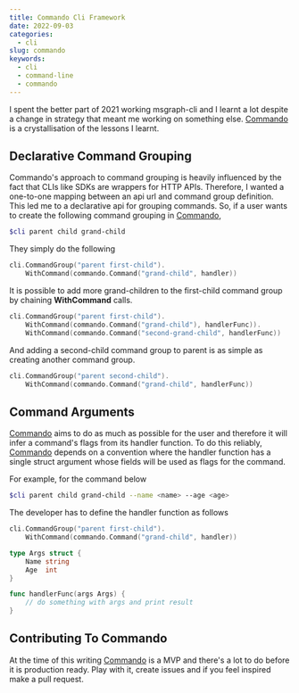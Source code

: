 ```yaml
---
title: Commando Cli Framework 
date: 2022-09-03
categories:
  - cli
slug: commando 
keywords:
  - cli
  - command-line
  - commando
---
```


I spent the better part of 2021 working msgraph-cli and I learnt a lot despite  a change in strategy that meant me working on something else. [Commando](https://github.com/GAndanje/commando) is a crystallisation of the lessons I learnt. 


## Declarative Command Grouping

Commando's approach to command grouping is heavily influenced by the fact that CLIs like SDKs are wrappers for HTTP APIs. Therefore, I wanted a one-to-one mapping between an api url and command group definition. This led me to a declarative api for grouping commands. So, if a user wants to create the following command grouping in [Commando](https://github.com/GAndanje/commando),

```sh
$cli parent child grand-child
```

They simply do the following

```go
cli.CommandGroup("parent first-child").
    WithCommand(commando.Command("grand-child", handler))
```

It is possible to add more grand-children to the first-child command group by chaining **WithCommand** calls.

```go
cli.CommandGroup("parent first-child").
    WithCommand(commando.Command("grand-child"), handlerFunc)).
    WithCommand(commando.Command("second-grand-child", handlerFunc))
```


And adding a second-child command group to parent is as simple as creating another command group.

```go
cli.CommandGroup("parent second-child").
    WithCommand(commando.Command("grand-child", handlerFunc))
```

## Command Arguments

[Commando](https://github.com/GAndanje/commando) aims to do as much as possible for the user and therefore it will infer a command's flags from its handler function. To do this reliably, [Commando](https://github.com/GAndanje/commando) depends on a convention where the handler function has a single struct argument whose fields will be used as flags for the command.

For example, for the command below

```sh
$cli parent child grand-child --name <name> --age <age>
```

The developer has to define the handler function as follows

```go
cli.CommandGroup("parent first-child").
    WithCommand(commando.Command("grand-child", handler))

type Args struct {
    Name string
    Age  int
}

func handlerFunc(args Args) {
    // do something with args and print result
}

```

## Contributing To Commando

At the time of this writing [Commando](https://github.com/GAndanje/commando) is a MVP and there's a lot to do before it is production ready. Play with it, create issues and if you feel inspired make a pull request.
